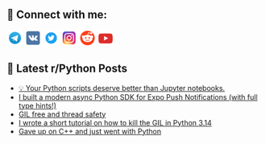 ## 🔎 Connect with me:
[<img src="https://github.com/bullbesh/bullbesh/blob/main/images/Telegram.png" width="32" height="32" />](https://t.me/bullbesh)
[<img src="https://github.com/bullbesh/bullbesh/blob/main/images/VK.png" width="32" height="32" />](https://vk.com/bullbesh)
[<img src="https://github.com/bullbesh/bullbesh/blob/main/images/Twitter.png" width="32" height="32" />](https://twitter.com/bullbesh1)
[<img src="https://github.com/bullbesh/bullbesh/blob/main/images/Instagram.png" width="32" height="32" />](https://www.instagram.com/bullbesh)
[<img src="https://github.com/bullbesh/bullbesh/blob/main/images/Reddit.png" width="32" height="32" />](https://www.reddit.com/user/bullbesh)
[<img src="https://github.com/bullbesh/bullbesh/blob/main/images/YouTube.png" width="32" height="32" />](https://www.youtube.com/channel/UCtfjRs6uzgq5mfm8S06WTcg)

## 📕 Latest r/Python Posts
<!-- BLOG-POST-LIST:START -->
- [💡 Your Python scripts deserve better than Jupyter notebooks.](https://www.reddit.com/r/Python/comments/1o7709o/your_python_scripts_deserve_better_than_jupyter/)
- [I built a modern async Python SDK for Expo Push Notifications &lpar;with full type hints!&rpar;](https://www.reddit.com/r/Python/comments/1o74arl/i_built_a_modern_async_python_sdk_for_expo_push/)
- [GIL free and thread safety](https://www.reddit.com/r/Python/comments/1o71ejn/gil_free_and_thread_safety/)
- [I wrote a short tutorial on how to kill the GIL in Python 3.14](https://www.reddit.com/r/Python/comments/1o6v4fb/i_wrote_a_short_tutorial_on_how_to_kill_the_gil/)
- [Gave up on C++ and just went with Python](https://www.reddit.com/r/Python/comments/1o6u9cg/gave_up_on_c_and_just_went_with_python/)
<!-- BLOG-POST-LIST:END -->
